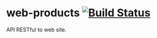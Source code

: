 # web-products [![Build Status](https://travis-ci.com/adsilva/web-products.svg?branch=master)](https://travis-ci.com/adsilva/web-products)

API RESTful to web site.
